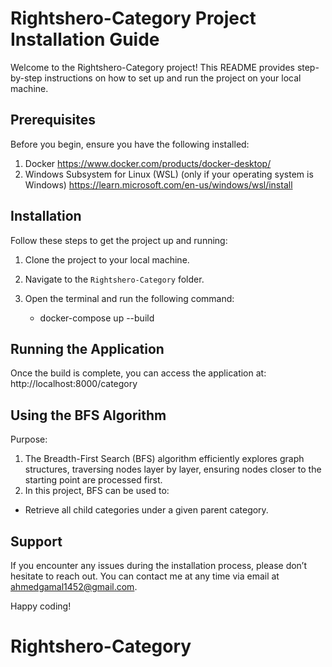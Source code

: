 # Rightshero-Category Project Installation Guide

Welcome to the Rightshero-Category project! This README provides step-by-step instructions on how to set up and run the project on your local machine.

## Prerequisites

Before you begin, ensure you have the following installed:

1. Docker https://www.docker.com/products/docker-desktop/
2. Windows Subsystem for Linux (WSL) (only if your operating system is Windows) https://learn.microsoft.com/en-us/windows/wsl/install

## Installation

Follow these steps to get the project up and running:

1. Clone the project to your local machine.
2. Navigate to the `Rightshero-Category` folder.
3. Open the terminal and run the following command:

   - docker-compose up --build

## Running the Application

Once the build is complete, you can access the application at: http://localhost:8000/category

## Using the BFS Algorithm

Purpose:

1. The Breadth-First Search (BFS) algorithm efficiently explores graph structures, traversing nodes layer by layer, ensuring nodes closer to the starting point are processed first.
2. In this project, BFS can be used to:

- Retrieve all child categories under a given parent category.

## Support

If you encounter any issues during the installation process, please don’t hesitate to reach out. You can contact me at any time via email at ahmedgamal1452@gmail.com.

Happy coding!

# Rightshero-Category
